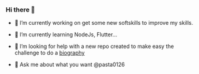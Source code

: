 ### Hi there 👋

- 🔭 I’m currently working on get some new softskills to improve my skills.

- 🌱 I’m currently learning NodeJs, Flutter...

- 🤔 I’m looking for help with a new repo created to make easy the challenge to do a [biography](https://github.com/pasta0126/Biography)

- 💬 Ask me about what you want @pasta0126
